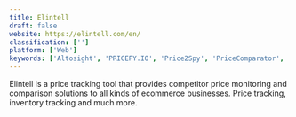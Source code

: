 ```yaml
---
title: Elintell
draft: false 
website: https://elintell.com/en/
classification: ['']
platform: ['Web']
keywords: ['Altosight', 'PRICEFY.IO', 'Price2Spy', 'PriceComparator', 'PriceSpy', 'Pricesearcher', 'PricingBot', 'Prisync', 'The Watchlyst', 'Watch4Price']
---
```

Elintell is a price tracking tool that provides competitor price monitoring and comparison solutions to all kinds of ecommerce businesses. Price tracking, inventory tracking and much more.